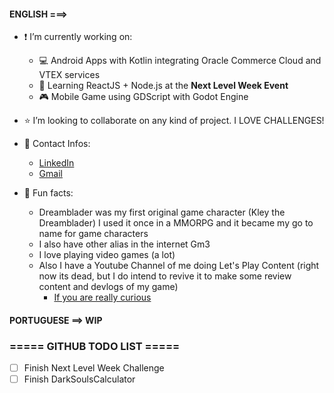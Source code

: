 #### ENGLISH ===>

- :exclamation: I’m currently working on:
  - :computer: Android Apps with Kotlin integrating Oracle Commerce Cloud and VTEX services  
  - :thought_balloon: Learning ReactJS + Node.js at the **Next Level Week Event**  
  - :video_game: Mobile Game using GDScript with Godot Engine
  
  
- :star: I’m looking to collaborate on any kind of project. I LOVE CHALLENGES!


- :e-mail: Contact Infos:
  - [LinkedIn](https://www.linkedin.com/in/carlos-gabriel-luz-monnazzi-340201156)
  - [Gmail](mailto:carlosgabrielmaster@gmail.com)

- :gem: Fun facts: 
  - Dreamblader was my first original game character (Kley the Dreamblader) I used it once in a MMORPG and it became my go to name for game characters
  - I also have other alias in the internet Gm3
  - I love playing video games (a lot)
  - Also I have a Youtube Channel of me doing Let's Play Content (right now its dead, but I do intend to revive it to make some review content and devlogs of my game)
    - [If you are really curious](https://www.youtube.com/c/ByGm3)

#### PORTUGUESE ==> WIP

### ===== GITHUB TODO LIST =====

- [ ] Finish Next Level Week Challenge
- [ ] Finish DarkSoulsCalculator
